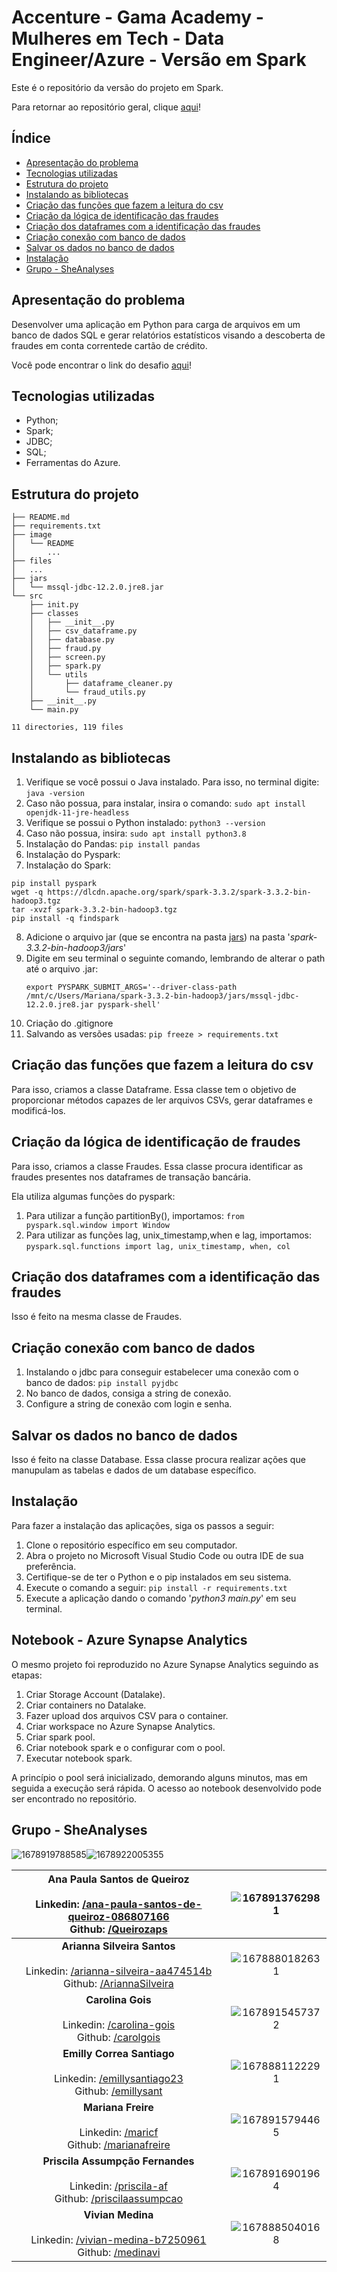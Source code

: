 # Accenture - Gama Academy - Mulheres em Tech - Data Engineer/Azure - Versão em Spark

Este é o repositório da versão do projeto em Spark.

Para retornar ao repositório geral, clique [aqui](https://github.com/SheAnalyzes/readme-repository)!

## Índice

- [Apresentação do problema](#apresentação-do-problema)
- [Tecnologias utilizadas](#tecnologias-utilizadas)
- [Estrutura do projeto](#estrutura-do-projeto)
- [Instalando as bibliotecas](#instalando-as-bibliotecas)
- [Criação das funções que fazem a leitura do csv](#criação-das-funções-que-fazem-a-leitura-do-csv)
- [Criação da lógica de identificação das fraudes](#criação-da-lógica-de-identificação-de-fraudes)
- [Criação dos dataframes com a identificação das fraudes](#criação-dos-dataframes-com-a-identificação-das-fraudes)
- [Criação conexão com banco de dados](#criação-conexão-com-banco-de-dados)
- [Salvar os dados no banco de dados](#salvar-os-dados-no-banco-de-dados)
- [Instalação](#instalação)
- [Grupo - SheAnalyses](#grupo---sheanalyses)

## Apresentação do problema

Desenvolver uma aplicação em Python para carga de arquivos em um banco de dados SQL e gerar relatórios estatísticos visando a descoberta de fraudes em conta correntede cartão de crédito.

Você pode encontrar o link do desafio [aqui](https://docs.google.com/document/d/10fBZm7Sxm60FEIyNk4rqUE-pJLhXRxDi1grAATF7hVw/edit)!

## Tecnologias utilizadas

* Python;
* Spark;
* JDBC;
* SQL;
* Ferramentas do Azure.

## Estrutura do projeto

```
├── README.md
├── requirements.txt
├── image
│   └── README
│       ...
├── files
│   ...
├── jars
│   └── mssql-jdbc-12.2.0.jre8.jar
└── src
    ├── init.py
    ├── classes
    │   ├── __init__.py
    │   ├── csv_dataframe.py
    │   ├── database.py
    │   ├── fraud.py
    │   ├── screen.py
    │   ├── spark.py
    │   └── utils
    │       ├── dataframe_cleaner.py
    │       └── fraud_utils.py
    ├── __init__.py
    └── main.py
    
11 directories, 119 files
```

## Instalando as bibliotecas

1. Verifique se você possui o Java instalado. Para isso, no terminal digite: `java -version`
2. Caso não possua, para instalar, insira o comando: `sudo apt install openjdk-11-jre-headless`
3. Verifique se possui o Python instalado: `python3 --version`
4. Caso não possua, insira: `sudo apt install python3.8`
5. Instalação do Pandas: `pip install pandas`
6. Instalação do Pyspark:
7. Instalação do Spark:

```
pip install pyspark
wget -q https://dlcdn.apache.org/spark/spark-3.3.2/spark-3.3.2-bin-hadoop3.tgz  
tar -xvzf spark-3.3.2-bin-hadoop3.tgz
pip install -q findspark
```

8. Adicione o arquivo jar (que se encontra na pasta [jars](https://github.com/SheAnalyzes/projeto-final-spark/tree/main/jars)) na pasta '*spark-3.3.2-bin-hadoop3/jars*'
9. Digite em seu terminal o seguinte comando, lembrando de alterar o path até o arquivo .jar:
   ```
   export PYSPARK_SUBMIT_ARGS='--driver-class-path /mnt/c/Users/Mariana/spark-3.3.2-bin-hadoop3/jars/mssql-jdbc-12.2.0.jre8.jar pyspark-shell'
   ```
10. Criação do .gitignore
11. Salvando as versões usadas: `pip freeze > requirements.txt`

## Criação das funções que fazem a leitura do csv

Para isso, criamos a classe Dataframe. Essa classe tem o objetivo de proporcionar métodos capazes de ler arquivos CSVs, gerar dataframes e modificá-los.

## Criação da lógica de identificação de fraudes

Para isso, criamos a classe Fraudes. Essa classe procura identificar as fraudes presentes nos dataframes de transação bancária.

Ela utiliza algumas funções do pyspark:

1. Para utilizar a função partitionBy(), importamos:  `from pyspark.sql.window import Window`
2. Para utilizar as funções lag, unix_timestamp,when e lag, importamos: `pyspark.sql.functions import lag, unix_timestamp, when, col`

## Criação dos dataframes com a identificação das fraudes

Isso é feito na mesma classe de Fraudes.

## Criação conexão com banco de dados

1. Instalando o jdbc para conseguir estabelecer uma conexão com o banco de dados: `pip install pyjdbc`
2. No banco de dados, consiga a string de conexão.
3. Configure a string de conexão com login e senha.

## Salvar os dados no banco de dados

Isso é feito na classe Database. Essa classe procura realizar ações que manupulam as tabelas e dados de um database específico.

## Instalação

Para fazer a instalação das aplicações, siga os passos a seguir:

1. Clone o repositório específico em seu computador.
2. Abra o projeto no Microsoft Visual Studio Code ou outra IDE de sua preferência.
3. Certifique-se de ter o Python e o pip instalados em seu sistema.
4. Execute o comando a seguir: `pip install -r requirements.txt`
5. Execute a aplicação dando o comando '*python3 main.py*' em seu terminal.

## Notebook - Azure Synapse Analytics

O mesmo projeto foi reproduzido no Azure Synapse Analytics seguindo as etapas:

1. Criar Storage Account (Datalake).
2. Criar containers no Datalake. 
3. Fazer upload dos arquivos CSV para o container.
4. Criar workspace no Azure Synapse Analytics.
5. Criar spark pool.
6. Criar notebook spark e o configurar com o pool.
7. Executar notebook spark.

A princípio o pool será inicializado, demorando alguns minutos, mas em seguida a execução será rápida.
O acesso ao notebook desenvolvido pode ser encontrado no repositório.

## Grupo - SheAnalyses

![1678919788585](image/README/1678919788585.png)![1678922005355](image/README/1678922005355.png)

| Ana Paula Santos de Queiroz<br /><br />Linkedin: [/ana-paula-santos-de-queiroz-086807166](https://www.linkedin.com/in/ana-paula-santos-de-queiroz-086807166/)<br />Github: [/Queirozaps](https://github.com/Queirozaps) | ![1678913762981](image/README/1678913762981.png) |
| :---------------------------------------------------------------------------------------------------------------------------------------------------------------------------------------------------------------: | :--------------------------------------------: |
|  **Arianna Silveira Santos**<br />  <br />Linkedin: [/arianna-silveira-aa474514b](https://www.linkedin.com/in/arianna-silveira-aa474514b/)<br />Github: [/AriannaSilveira](https://github.com/AriannaSilveira)  | ![1678880182631](image/README/1678880182631.png) |
|                            **Carolina Gois**<br /><br />Linkedin: [/carolina-gois](https://www.linkedin.com/in/carolina-gois/)<br />Github: [/carolgois](https://github.com/carolgois)                            | ![1678915457372](image/README/1678915457372.png) |
|                   **Emilly Correa Santiago**<br /><br />Linkedin: [/emillysantiago23](https://www.linkedin.com/in/emillysantiago23/)<br />Github: [/emillysant](https://github.com/emillysant)                   | ![1678881122291](image/README/1678881122291.png) |
|                              **Mariana Freire**<br /><br />Linkedin: [/maricf](https://www.linkedin.com/in/maricf/)<br />Github: [/marianafreire](https://github.com/marianafreire)                              | ![1678915794465](image/README/1678915794465.png) |
|             **Priscila Assumpção Fernandes**<br /><br />Linkedin: [/priscila-af](https://www.linkedin.com/in/priscila-af/)<br />Github: [/priscilaassumpcao](https://github.com/priscilaassumpcao)             | ![1678916901964](image/README/1678916901964.png) |
|                    **Vivian Medina**<br /><br />Linkedin: [/vivian-medina-b7250961](https://www.linkedin.com/in/vivian-medina-b7250961/)<br />Github: [/medinavi](https://github.com/medinavi)                    | ![1678885040168](image/README/1678885040168.png) |
